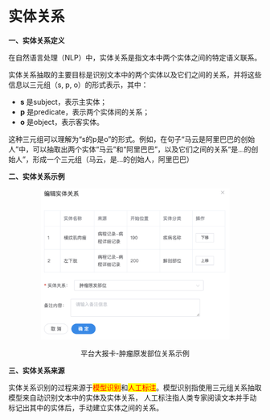 # 实体关系

**一、实体关系定义**

&#x20;   在自然语言处理（NLP）中，实体关系是指文本中两个实体之间的特定语义联系。

&#x20;   实体关系抽取的主要目标是识别文本中的两个实体以及它们之间的关系，并将这些信息以三元组（s, p, o）的形式表示，其中：

* **s** 是subject，表示主实体；
* **p** 是predicate，表示两个实体间的关系；
* **o** 是object，表示客实体。

&#x20;   这种三元组可以理解为“s的p是o”的形式。例如，在句子“马云是阿里巴巴的创始人”中，可以抽取出两个实体“马云”和“阿里巴巴”，以及它们之间的关系“是...的创始人”，形成一个三元组（马云，是...的创始人，阿里巴巴）

**二、实体关系示例**

<div align="center">

<figure><img src="../../.gitbook/assets/image (22).png" alt="" width="375"><figcaption><p>平台大报卡-肿瘤原发部位关系示例</p></figcaption></figure>

</div>

**三、实体关系来源**

&#x20;   实体关系识别的过程来源于<mark style="color:red;">模型识别</mark>和<mark style="color:red;">人工标注</mark>。模型识别指使用三元组关系抽取模型来自动识别文本中的实体及实体关系， 人工标注指人类专家阅读文本并手动标记出其中的实体后，手动建立实体之间的关系。
